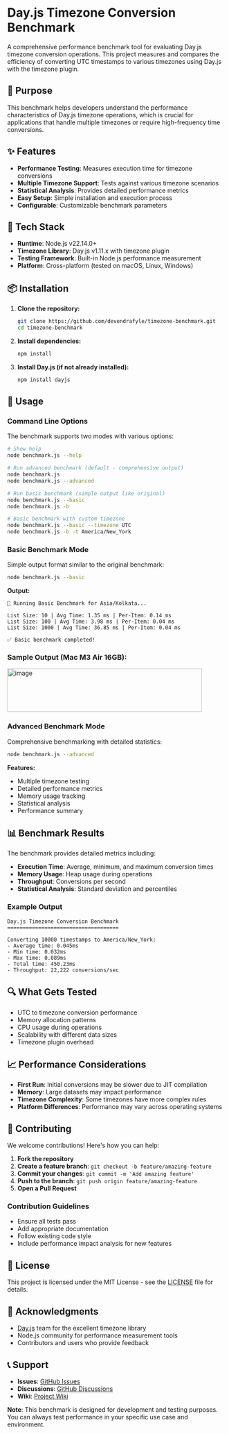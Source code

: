 # Day.js Timezone Conversion Benchmark

A comprehensive performance benchmark tool for evaluating Day.js timezone conversion operations. This project measures and compares the efficiency of converting UTC timestamps to various timezones using Day.js with the timezone plugin.

## 🎯 Purpose

This benchmark helps developers understand the performance characteristics of Day.js timezone operations, which is crucial for applications that handle multiple timezones or require high-frequency time conversions.

## ✨ Features

- **Performance Testing**: Measures execution time for timezone conversions
- **Multiple Timezone Support**: Tests against various timezone scenarios
- **Statistical Analysis**: Provides detailed performance metrics
- **Easy Setup**: Simple installation and execution process
- **Configurable**: Customizable benchmark parameters

## 🔧 Tech Stack

- **Runtime**: Node.js v22.14.0+
- **Timezone Library**: Day.js v1.11.x with timezone plugin
- **Testing Framework**: Built-in Node.js performance measurement
- **Platform**: Cross-platform (tested on macOS, Linux, Windows)

## 📦 Installation

1. **Clone the repository:**
   ```bash
   git clone https://github.com/devendrafyle/timezone-benchmark.git
   cd timezone-benchmark
   ```

2. **Install dependencies:**
   ```bash
   npm install
   ```

3. **Install Day.js (if not already installed):**
   ```bash
   npm install dayjs
   ```

## 🚀 Usage

### Command Line Options

The benchmark supports two modes with various options:

```bash
# Show help
node benchmark.js --help

# Run advanced benchmark (default - comprehensive output)
node benchmark.js
node benchmark.js --advanced

# Run basic benchmark (simple output like original)
node benchmark.js --basic
node benchmark.js -b

# Basic benchmark with custom timezone
node benchmark.js --basic --timezone UTC
node benchmark.js -b -t America/New_York
```

### Basic Benchmark Mode

Simple output format similar to the original benchmark:

```bash
node benchmark.js --basic
```

**Output:**
```
🔄 Running Basic Benchmark for Asia/Kolkata...

List Size: 10 | Avg Time: 1.35 ms | Per-Item: 0.14 ms
List Size: 100 | Avg Time: 3.98 ms | Per-Item: 0.04 ms
List Size: 1000 | Avg Time: 36.85 ms | Per-Item: 0.04 ms

✅ Basic benchmark completed!
```

### Sample Output (Mac M3 Air 16GB):
<img width="450" height="100" alt="image" src="https://github.com/user-attachments/assets/bb629f07-10d4-4fac-b5f2-90da5f7e2569" />

### Advanced Benchmark Mode

Comprehensive benchmarking with detailed statistics:

```bash
node benchmark.js --advanced
```

**Features:**
- Multiple timezone testing
- Detailed performance metrics
- Memory usage tracking
- Statistical analysis
- Performance summary

## 📊 Benchmark Results

The benchmark provides detailed metrics including:
- **Execution Time**: Average, minimum, and maximum conversion times
- **Memory Usage**: Heap usage during operations
- **Throughput**: Conversions per second
- **Statistical Analysis**: Standard deviation and percentiles

### Example Output

```
Day.js Timezone Conversion Benchmark
====================================

Converting 10000 timestamps to America/New_York:
- Average time: 0.045ms
- Min time: 0.032ms
- Max time: 0.089ms
- Total time: 450.23ms
- Throughput: 22,222 conversions/sec
```

## 🔍 What Gets Tested

- UTC to timezone conversion performance
- Memory allocation patterns
- CPU usage during operations
- Scalability with different data sizes
- Timezone plugin overhead

## 📈 Performance Considerations

- **First Run**: Initial conversions may be slower due to JIT compilation
- **Memory**: Large datasets may impact performance
- **Timezone Complexity**: Some timezones have more complex rules
- **Platform Differences**: Performance may vary across operating systems

## 🤝 Contributing

We welcome contributions! Here's how you can help:

1. **Fork the repository**
2. **Create a feature branch**: `git checkout -b feature/amazing-feature`
3. **Commit your changes**: `git commit -m 'Add amazing feature'`
4. **Push to the branch**: `git push origin feature/amazing-feature`
5. **Open a Pull Request**

### Contribution Guidelines

- Ensure all tests pass
- Add appropriate documentation
- Follow existing code style
- Include performance impact analysis for new features

## 📝 License

This project is licensed under the MIT License - see the [LICENSE](LICENSE) file for details.

## 🙏 Acknowledgments

- [Day.js](https://day.js.org/) team for the excellent timezone library
- Node.js community for performance measurement tools
- Contributors and users who provide feedback

## 📞 Support

- **Issues**: [GitHub Issues](https://github.com/devendrafyle/timezone-benchmark/issues)
- **Discussions**: [GitHub Discussions](https://github.com/devendrafyle/timezone-benchmark/discussions)
- **Wiki**: [Project Wiki](https://github.com/devendrafyle/timezone-benchmark/wiki)


**Note**: This benchmark is designed for development and testing purposes. You can always test performance in your specific use case and environment.
